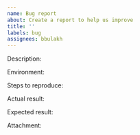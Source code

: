 ```yaml
---
name: Bug report
about: Create a report to help us improve
title: ''
labels: bug
assignees: bbulakh
---
```


Description:

Environment:

Steps to reproduce:

Actual result:

Expected result:

Attachment: